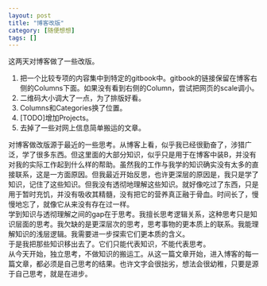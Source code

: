 ```yaml
---
layout: post
title: "博客改版"
category: [随便想想]
tags: []
---
```


这两天对博客做了一些改版。  
1. 把一个比较专项的内容集中到特定的gitbook中。gitbook的链接保留在博客右侧的Columns下面。如果没有看到右侧的Column，尝试把网页的scale调小。  
2. 二维码大小调大了一点，为了排版好看。  
3. Columns和Categories换了位置。  
4. [TODO]增加Projects。  
5. 去掉了一些对网上信息简单搬运的文章。  

对博客做改版源于最近的一些思考。从博客上看，似乎我已经很勤奋了，涉猎广泛，学了很多东西。但这里面的大部分知识，似乎只是用于在博客中装B，并没有对我的实际工作起到什么样的帮助。虽然我的工作与我学的知识确实没有太多的直接联系，这是一方面原因。但我最近开始反思，也许更深层的原因是，我只是学了知识，记住了这些知识。但我没有透彻地理解这些知识。就好像吃过了东西，只是用于暂时充饥，并没有吸收其精髓，没有把它的营养真正融于骨血。时间长了，慢慢地忘了，就像它从来没有存在过一样。  
学到知识与透彻理解之间的gap在于思考。我擅长思考逻辑关系，这种思考只是知识层面的思考。我欠缺的是更深层次的思考，思考事物的更本质上的联系。我能理解知识的浅层逻辑。我需要进一步探索它们更本质的含义。  
于是我把那些知识移出去了。它们只能代表知识，不能代表思考。  
从今天开始，独立思考，不做知识的搬运工。从这一篇文章开始，进入博客的每一篇文章，都必须是自己思考的结果。也许文字会很拙劣，想法会很幼稚，只要是源于自己思考，就是在进步。  

